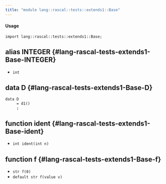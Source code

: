 ```yaml
---
title: "module lang::rascal::tests::extends1::Base"
---
```


#### Usage

`import lang::rascal::tests::extends1::Base;`

## alias INTEGER {#lang-rascal-tests-extends1-Base-INTEGER}

* `int`

## data D {#lang-rascal-tests-extends1-Base-D}

```rascal
data D  
     = d1()
     ;
```

## function ident {#lang-rascal-tests-extends1-Base-ident}

* ``int ident(int n)``

## function f {#lang-rascal-tests-extends1-Base-f}

* ``str f(0)``
* ``default str f(value v)``

